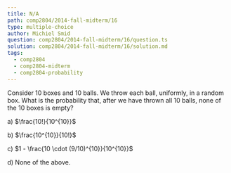 ```yaml
---
title: N/A
path: comp2804/2014-fall-midterm/16
type: multiple-choice
author: Michiel Smid
question: comp2804/2014-fall-midterm/16/question.ts
solution: comp2804/2014-fall-midterm/16/solution.md
tags:
  - comp2804
  - comp2804-midterm
  - comp2804-probability
---
```


Consider 10 boxes and 10 balls. We throw each ball, uniformly, in a random box. What is the probability that, after we have thrown all 10 balls, none of the 10 boxes is empty?

a) $\frac{10!}{10^{10}}$

b) $\frac{10^{10}}{10!}$

c) $1 - \frac{10 \cdot (9/10)^{10}}{10^{10}}$

d) None of the above.
